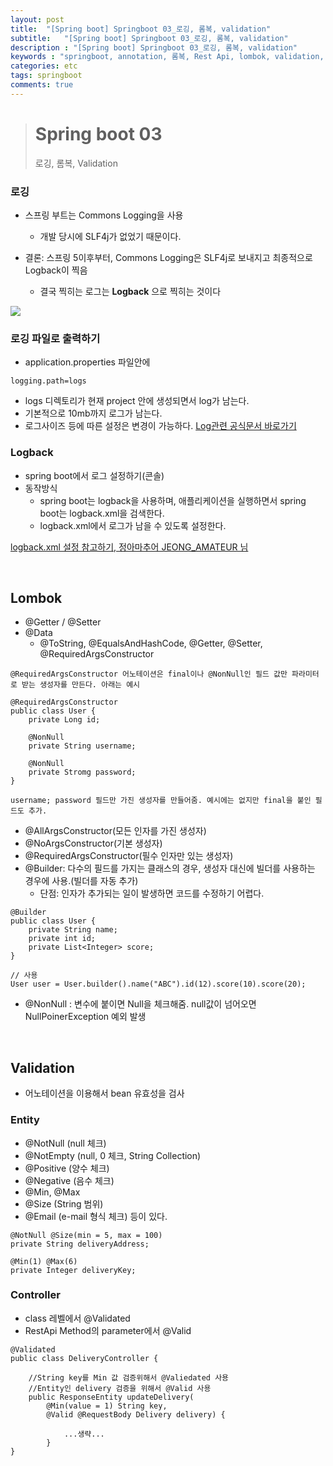 ```yaml
---
layout: post
title:  "[Spring boot] Springboot 03_로깅, 롬복, validation"
subtitle:   "[Spring boot] Springboot 03_로깅, 롬복, validation"
description : "[Spring boot] Springboot 03_로깅, 롬복, validation"
keywords : "springboot, annotation, 롬복, Rest Api, lombok, validation, valid, vaidated, 로깅, logback.xml, log"
categories: etc
tags: springboot
comments: true
---
```


> # Spring boot 03
> 로깅, 롬복, Validation   

### 로깅
- 스프링 부트는 Commons Logging을 사용
	- 개발 당시에 SLF4j가 없었기 때문이다.

- 결론: 스프링 5이후부터, Commons Logging은 SLF4j로 보내지고 최종적으로 Logback이 찍음
	- 결국 찍히는 로그는 **Logback** 으로 찍히는 것이다

<img src="/Users/LSH/Desktop/bookSummaryMD/SpingBoot_inflearn/SpringBoot_6-1.png">


### 로깅 파일로 출력하기
- application.properties 파일안에    

`logging.path=logs`

- logs 디렉토리가 현재 project 안에 생성되면서 log가 남는다.
- 기본적으로 10mb까지 로그가 남는다.
- 로그사이즈 등에 따른 설정은 변경이 가능하다.
[Log관련 공식문서 바로가기](https://docs.spring.io/spring-boot/docs/2.0.3.RELEASE/reference/html/boot-features-logging.html#boot-features-logging-file-output)


### Logback
- spring boot에서 로그 설정하기(콘솔)
- 동작방식
	- spring boot는 logback을 사용하며, 애플리케이션을 실행하면서 spring boot는 logback.xml을 검색한다.
	- logback.xml에서 로그가 남을 수 있도록 설정한다.

[logback.xml 설정 참고하기, 정아마추어 JEONG_AMATEUR 님](https://jeong-pro.tistory.com/154)

<br>

## Lombok
- @Getter / @Setter
- @Data
	- @ToString, @EqualsAndHashCode, @Getter, @Setter, @RequiredArgsConstructor

`@RequiredArgsConstructor 어노테이션은 final이나 @NonNull인 필드 값만 파라미터로 받는 생성자를 만든다. 아래는 예시`

```
@RequiredArgsConstructor
public class User {
	private Long id;

	@NonNull
	private String username;

	@NonNull
	private Stromg password;
}

username; password 필드만 가진 생성자를 만들어줌. 예시에는 없지만 final을 붙인 필드도 추가.
```

- @AllArgsConstructor(모든 인자를 가진 생성자)
- @NoArgsConstructor(기본 생성자)
- @RequiredArgsConstructor(필수 인자만 있는 생성자)
- @Builder: 다수의 필드를 가지는 클래스의 경우, 생성자 대신에 빌더를 사용하는 경우에 사용.(빌더를 자동 추가)
	- 단점: 인자가 추가되는 일이 발생하면 코드를 수정하기 어렵다.

```
@Builder
public class User {
    private String name;
    private int id;
    private List<Integer> score;
}

// 사용
User user = User.builder().name("ABC").id(12).score(10).score(20);
```

- @NonNull : 변수에 붙이면 Null을 체크해줌. null값이 넘어오면 NullPoinerException 예외 발생

<br>

## Validation
- 어노테이션을 이용해서 bean 유효성을 검사

### Entity
- @NotNull (null 체크)
- @NotEmpty (null, 0 체크, String Collection)
- @Positive (양수 체크)
- @Negative (음수 체크)
- @Min, @Max
- @Size (String 범위)
- @Email (e-mail 형식 체크) 등이 있다.

```
@NotNull @Size(min = 5, max = 100)
private String deliveryAddress;

@Min(1) @Max(6)
private Integer deliveryKey;
```

### Controller
- class 레벨에서 @Validated
- RestApi Method의 parameter에서 @Valid

```
@Validated
public class DeliveryController {

	//String key를 Min 값 검증위해서 @Valiedated 사용
	//Entity인 delivery 검증을 위해서 @Valid 사용
	public ResponseEntity updateDelivery(
		@Min(value = 1) String key,
		@Valid @RequestBody Delivery delivery) {

			...생략...
		}
}
```
